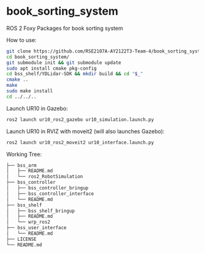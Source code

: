 # book_sorting_system
ROS 2 Foxy Packages for book sorting system

How to use:
```bash
git clone https://github.com/RSE2107A-AY2122T3-Team-4/book_sorting_system.git
cd book_sorting_system/
git submodule init && git submodule update
sudo apt install cmake pkg-config
cd bss_shelf/YDLidar-SDK && mkdir build && cd "$_"
cmake ..
make
sudo make install
cd ../../..
```

Launch UR10 in Gazebo:
```bash
ros2 launch ur10_ros2_gazebo ur10_simulation.launch.py
```

Launch UR10 in RVIZ with moveit2 (will also launches Gazebo):
```bash
ros2 launch ur10_ros2_moveit2 ur10_interface.launch.py
```

Working Tree:
```bash
├── bss_arm
│   ├── README.md
│   └── ros2_RobotSimulation
├── bss_controller
│   ├── bss_controller_bringup
│   ├── bss_controller_interface
│   └── README.md
├── bss_shelf
│   ├── bss_shelf_bringup
│   ├── README.md
│   └── wrp_ros2
├── bss_user_interface
│   └── README.md
├── LICENSE
└── README.md
```
